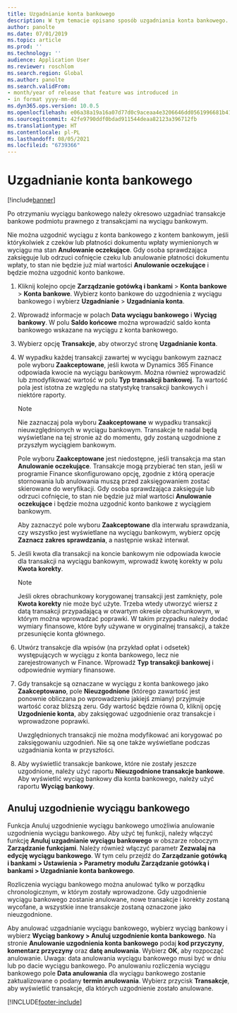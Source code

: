 ```yaml
---
title: Uzgadnianie konta bankowego
description: W tym temacie opisano sposób uzgadniania konta bankowego.
author: panolte
ms.date: 07/01/2019
ms.topic: article
ms.prod: ''
ms.technology: ''
audience: Application User
ms.reviewer: roschlom
ms.search.region: Global
ms.author: panolte
ms.search.validFrom:
- month/year of release that feature was introduced in
- in format yyyy-mm-dd
ms.dyn365.ops.version: 10.0.5
ms.openlocfilehash: e06a38a19a16a07d77d0c9aceaa4e3206646dd0561996681b417b785058f3938
ms.sourcegitcommit: 42fe9790ddf0bdad911544deaa82123a396712fb
ms.translationtype: HT
ms.contentlocale: pl-PL
ms.lasthandoff: 08/05/2021
ms.locfileid: "6739366"
---
```

# <a name="reconcile-a-bank-account"></a>Uzgadnianie konta bankowego

[!include[banner](../includes/banner.md)]

Po otrzymaniu wyciągu bankowego należy okresowo uzgadniać transakcje bankowe podmiotu prawnego z transakcjami na wyciągu bankowym.

Nie można uzgodnić wyciągu z konta bankowego z kontem bankowym, jeśli którykolwiek z czeków lub płatności dokumentu wpłaty wymienionych w wyciągu ma stan **Anulowanie oczekujące**. Gdy osoba sprawdzająca zaksięguje lub odrzuci cofnięcie czeku lub anulowanie płatności dokumentu wpłaty, to stan nie będzie już miał wartości **Anulowanie oczekujące** i będzie można uzgodnić konto bankowe.

1.  Kliknij kolejno opcje **Zarządzanie gotówką i bankami** \> **Konta bankowe** \> **Konta bankowe**. Wybierz konto bankowe do uzgodnienia z wyciągu bankowego i wybierz **Uzgadnianie** > **Uzgadniania konta**.

2.  Wprowadź informacje w polach **Data wyciągu bankowego** i **Wyciąg bankowy**. W polu **Saldo końcowe** można wprowadzić saldo konta bankowego wskazane na wyciągu z konta bankowego.

3.  Wybierz opcję **Transakcje**, aby otworzyć stronę **Uzgadnianie konta**.

4.  W wypadku każdej transakcji zawartej w wyciągu bankowym zaznacz pole wyboru **Zaakceptowane**, jeśli kwota w Dynamics 365 Finance odpowiada kwocie na wyciągu bankowym. Można również wprowadzić lub zmodyfikować wartość w polu **Typ transakcji bankowej**. Ta wartość pola jest istotna ze względu na statystykę transakcji bankowych i niektóre raporty.
    

    > [!NOTE]
    > <P>Nie zaznaczaj pola wyboru <STRONG>Zaakceptowane</STRONG> w wypadku transakcji nieuwzględnionych w wyciągu bankowym. Transakcje te nadal będą wyświetlane na tej stronie aż do momentu, gdy zostaną uzgodnione z przyszłym wyciągiem bankowym.</P>
    > <P>Pole wyboru <STRONG>Zaakceptowane</STRONG> jest niedostępne, jeśli transakcja ma stan <STRONG>Anulowanie oczekujące</STRONG>. Transakcje mogą przybierać ten stan, jeśli w programie Finance skonfigurowano opcję, zgodnie z którą operacje stornowania lub anulowania muszą przed zaksięgowaniem zostać skierowane do weryfikacji. Gdy osoba sprawdzająca zaksięguje lub odrzuci cofnięcie, to stan nie będzie już miał wartości <STRONG>Anulowanie oczekujące</STRONG> i będzie można uzgodnić konto bankowe z wyciągiem bankowym.</P>

    
    Aby zaznaczyć pole wyboru **Zaakceptowane** dla interwału sprawdzania, czy wszystko jest wyświetlane na wyciągu bankowym, wybierz opcję **Zaznacz zakres sprawdzania**, a następnie wskaż interwał.

5.  Jeśli kwota dla transakcji na koncie bankowym nie odpowiada kwocie dla transakcji na wyciągu bankowym, wprowadź kwotę korekty w polu **Kwota korekty**.
    

    > [!NOTE]
    > <P>Jeśli okres obrachunkowy korygowanej transakcji jest zamknięty, pole <STRONG>Kwota korekty</STRONG> nie może być użyte. Trzeba wtedy utworzyć wiersz z datą transakcji przypadającą w otwartym okresie obrachunkowym, w którym można wprowadzać poprawki. W takim przypadku należy dodać wymiary finansowe, które były używane w oryginalnej transakcji, a także przesunięcie konta głównego.</P>



6.  Utwórz transakcje dla wpisów (na przykład opłat i odsetek) występujących w wyciągu z konta bankowego, lecz nie zarejestrowanych w Finance. Wprowadź **Typ transakcji bankowej** i odpowiednie wymiary finansowe.

7.  Gdy transakcje są oznaczane w wyciągu z konta bankowego jako **Zaakceptowano**, pole **Nieuzgodnione** (którego zawartość jest ponownie obliczana po wprowadzeniu jakiejś zmiany) przyjmuje wartość coraz bliższą zeru. Gdy wartość będzie równa 0, kliknij opcję **Uzgodnienie konta**, aby zaksięgować uzgodnienie oraz transakcje i wprowadzone poprawki.
    
    Uwzględnionych transakcji nie można modyfikować ani korygować po zaksięgowaniu uzgodnień. Nie są one także wyświetlane podczas uzgadniania konta w przyszłości.

8.  Aby wyświetlić transakcje bankowe, które nie zostały jeszcze uzgodnione, należy użyć raportu **Nieuzgodnione transakcje bankowe**. Aby wyświetlić wyciąg bankowy dla konta bankowego, należy użyć raportu **Wyciąg bankowy**.

## <a name="cancel-bank-statement-reconciliation"></a>Anuluj uzgodnienie wyciągu bankowego 

Funkcja Anuluj uzgodnienie wyciągu bankowego umożliwia anulowanie uzgodnienia wyciągu bankowego. Aby użyć tej funkcji, należy włączyć funkcję **Anuluj uzgadnianie wyciągu bankowego** w obszarze roboczym **Zarządzanie funkcjami**. Należy również włączyć parametr **Zezwalaj na edycję wyciągu bankowego**. W tym celu przejdź do **Zarządzanie gotówką i bankami > Ustawienia > Parametry modułu Zarządzanie gotówką i bankami > Uzgadnianie konta bankowego**.
 
Rozliczenia wyciągu bankowego można anulować tylko w porządku chronologicznym, w którym zostały wprowadzone. Gdy uzgodnienie wyciągu bankowego zostanie anulowane, nowe transakcje i korekty zostaną wycofane, a wszystkie inne transakcje zostaną oznaczone jako nieuzgodnione.
 
Aby anulować uzgadnianie wyciągu bankowego, wybierz wyciąg bankowy i wybierz **Wyciąg bankowy > Anuluj uzgodnienie konta bankowego**. Na stronie **Anulowanie uzgodnienia konta bankowego** podaj **kod przyczyny**, **komentarz przyczyny** oraz **datę anulowania**. Wybierz **OK**, aby rozpocząć anulowanie. Uwaga: data anulowania wyciągu bankowego musi być w dniu lub po dacie wyciągu bankowego. Po anulowaniu rozliczenia wyciągu bankowego pole **Data anulowania** dla wyciągu bankowego zostanie zaktualizowane o podany **termin anulowania**. Wybierz przycisk **Transakcje**, aby wyświetlić transakcje, dla których uzgodnienie zostało anulowane.


[!INCLUDE[footer-include](../../includes/footer-banner.md)]